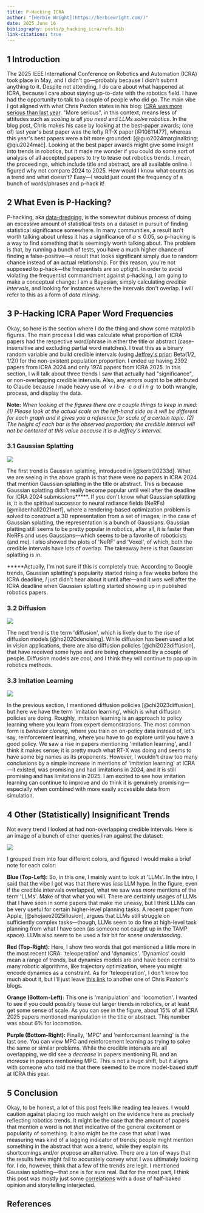 ```yaml
---
title: P-Hacking ICRA
author: "[Herbie Wright](https://herbiewright.com/)"
date: 2025 June 16
bibliography: posts/p_hacking_icra/refs.bib
link-citations: true
---
```


## 1 Introduction

The 2025 IEEE International Conference on Robotics and Automation (ICRA) took place in May, and I didn't go—probably because I didn't submit anything to it. Despite not attending, I do care about what happened at ICRA, because I care about staying up-to-date with the robotics field. I have had the opportunity to talk to a couple of people who did go. The main vibe I got aligned with what Chris Paxton states in his blog: [ICRA was more serious than last year](https://itcanthink.substack.com/p/icra-2025-was-bigger-and-more-serious). "More serious", in this context, means less of attitudes such as *scaling is all you need* and *LLMs solve robotics*. In the blog post, Chris makes his case by looking at the best-paper awards; (one of) last year's best paper was the lofty RT-X paper [@10611477], whereas this year's best papers were a bit more grounded: [@guo2024marginalizing; @qiu2024mac]. Looking at the best paper awards might give some insight into trends in robotics, but it made me wonder if you could do some sort of analysis of all accepted papers to try to tease out robotics trends. I mean, the proceedings, which include title and abstract, are all available online. I figured why not compare 2024 to 2025. How would I know what counts as a trend and what doesn't? Easy—I would just count the frequency of a bunch of words/phrases and p-hack it!

## 2 What Even is P-Hacking?

P-hacking, aka [data-dredging](https://en.wikipedia.org/wiki/Data_dredging), is the somewhat dubious process of doing an excessive amount of statistical tests on a dataset in pursuit of finding statistical significance somewhere. In many communities, a result isn't worth talking about unless it has a significance of $\alpha \leq 0.05$, so p-hacking is a way to find something that is seemingly worth talking about. The problem is that, by running a bunch of tests, you have a much higher chance of finding a false-positive—a result that looks significant simply due to random chance instead of an actual relationship. For this reason, you're not supposed to p-hack—the frequentists are so uptight. In order to avoid violating the frequentist commandment against p-hacking, I am going to make a conceptual change: I am a Bayesian, simply calculating *credible intervals*, and looking for instances where the intervals don't overlap. I will refer to this as a form of *data mining*.  

## 3 P-Hacking ICRA Paper Word Frequencies

Okay, so here is the section where I do the thing and show some matplotlib figures. The main process I did was calculate what proportion of ICRA papers had the respective word/phrase in either the title or abstract (case-insensitive and excluding partial word matches). I treat this as a binary random variable and build credible intervals (using [Jeffrey's prior](https://en.wikipedia.org/wiki/Binomial_proportion_confidence_interval#Jeffreys_interval): $\text{Beta}(1/2, 1/2)$) for the non-existent population proportion. I ended up having 2392 papers from ICRA 2024 and only 1974 papers from ICRA 2025. In this section, I will talk about three trends I saw that actually had "significance", or non-overlapping credible intervals. Also, any errors ought to be attributed to Claude because I made heavy use of&nbsp; *v i b e&nbsp;&nbsp; c o d i n g* &nbsp;to both wrangle, process, and display the data.

**Note:** *When looking at the figures there are a couple things to keep in mind: (1) Please look at the actual scale on the left-hand side as it will be different for each graph and it gives you a reference for scale of a certain topic. (2) The height of each bar is the observed proportion; the credible interval will not be centered at this value because it is a Jeffrey's interval.*

### 3.1 Gaussian Splatting

![](./splat_nerf_voxel.png)

The first trend is Gaussian splatting, introduced in [@kerbl20233d]. What we are seeing in the above graph is that there were *no* papers in ICRA 2024 that mention Gaussian splatting in the title or abstract. This is because Gaussian splatting didn't really become popular until well after the deadline for ICRA 2024 submissions**\***. If you don't know what Gaussian splatting is, it is the spiritual successor to neural radiance fields (NeRFs) [@mildenhall2021nerf], where a rendering-based optimization problem is solved to construct a 3D representation from a set of images; in the case of Gaussian splatting, the representation is a bunch of Gaussians. Gaussian platting still seems to be pretty popular in robotics, after all, it is faster than NeRFs and uses Gaussians—which seems to be a favorite of roboticists (and me). I also showed the plots of 'NeRF' and 'Voxel', of which, both the credible intervals have lots of overlap. The takeaway here is that Gaussian splatting is *in*.

**\***Actually, I'm not sure if this is completely true. According to Google trends, Gaussian splatting's popularity started rising a few weeks before the ICRA deadline, *I* just didn't hear about it until after—and it *was* well after the ICRA deadline when Gaussian splatting started showing up in published robotics papers. 

### 3.2 Diffusion

![](./diffusion.png)

The next trend is the term 'diffusion', which is likely due to the rise of diffusion models [@ho2020denoising]. While diffusion has been used a lot in vision applications, there are also diffusion policies [@chi2023diffusion], that have received some hype and are being championed by a couple of people. Diffusion models are cool, and I think they will continue to pop up in robotics methods.

### 3.3 Imitation Learning

![](./imitation_learning.png)

In the previous section, I mentioned diffusion policies [@chi2023diffusion], but here we have the term 'imitation learning', which is what diffusion policies are doing. Roughly, imitation learning is an approach to policy learning where you learn from expert demonstrations. The most common form is *behavior cloning*, where you train on on-policy data instead of, let's say, reinforcement learning, where you have to go explore until you have a good policy. We saw a rise in papers mentioning 'imitation learning', and I think it makes sense; it is pretty much what RT-X was doing and seems to have some big names as its proponents. However, I wouldn't draw too many conclusions by a simple increase in mentions of 'imitation learning' at ICRA—it existed, was promising and had limitations in 2024, and it is still promising and has limitations in 2025. I am excited to see how imitation learning can continue to improve and do think it is genuinely promising—especially when combined with more easily accessible data from simulation.

## 4 Other (Statistically) Insignificant Trends

Not every trend I looked at had non-overlapping credible intervals. Here is an image of a bunch of other queries I ran against the dataset:

![](insignificant.png)

I grouped them into four different colors, and figured I would make a brief note for each color:

**Blue (Top-Left):** So, in this one, I mainly want to look at 'LLMs'. In the intro, I said that the vibe I got was that there was *less* LLM hype. In the figure, even if the credible intervals overlapped, what we saw was *more* mentions of the term 'LLMs'. Make of that what you will. There are certainly usages of LLMs that I have seen in some papers that make me uneasy, but I think LLMs can be very useful for certain higher-level planning tasks. A recent paper from Apple, [@shojaee2025illusion], argues that LLMs still struggle on sufficiently complex tasks—though, LLMs seem to do fine at high-level task planning from what I have seen (as someone not caught up in the TAMP space). LLMs also seem to be used a fair bit for *scene understanding*.

**Red (Top-Right):** Here, I show two words that got mentioned a little more in the most recent ICRA: 'teleoperation' and 'dynamics'. 'Dynamics' could mean a range of trends, but dynamics models are and have been central to many robotic algorithms, like trajectory optimization, where you might encode dynamics as a constraint. As for 'teleoperation', I don't know too much about it, but I'll just leave [this link](https://itcanthink.substack.com/p/remote-robotic-teleoperation) to another one of Chris Paxton's blogs.

**Orange (Bottom-Left):** This one is 'manipulation' and 'locomotion'. I wanted to see if you could possibly tease out larger trends in robotics, or at least get some sense of scale. As you can see in the figure, about 15% of all ICRA 2025 papers mentioned manipulation in the title or abstract. This number was about 6% for locomotion.

**Purple (Bottom-Right):** Finally, 'MPC' and 'reinforcement learning' is the last one. You can view MPC and reinforcement learning as trying to solve the same or similar problems. While the credible intervals are all overlapping, we did see a *decrease* in papers mentioning RL and an *increase* in papers mentioning MPC. This is not a huge shift, but it aligns with someone who told me that there seemed to be more model-based stuff at ICRA this year. 

## 5 Conclusion

Okay, to be honest, a lot of this post feels like reading tea leaves. I would caution against placing too much weight on the evidence here as precisely reflecting robotics trends. It might be the case that the amount of papers that mention a word is not *that* indicative of the general excitement or popularity of something. It also might be the case that what I was measuring was kind of a lagging indicator of trends; people might mention something in the abstract that *was* a trend, while they explain its shortcomings and/or propose an alternative. There are a ton of ways that the results here might fail to accurately convey what I was ultimately looking for. I do, however, think that a few of the trends are legit. I mentioned Gaussian splatting—that one is for sure real. But for the most part, I think this post was mostly just some [correlations](https://www.argmin.net/p/correlation-is-all-we-have) with a dose of half-baked opinion and storytelling interjected.

## References


